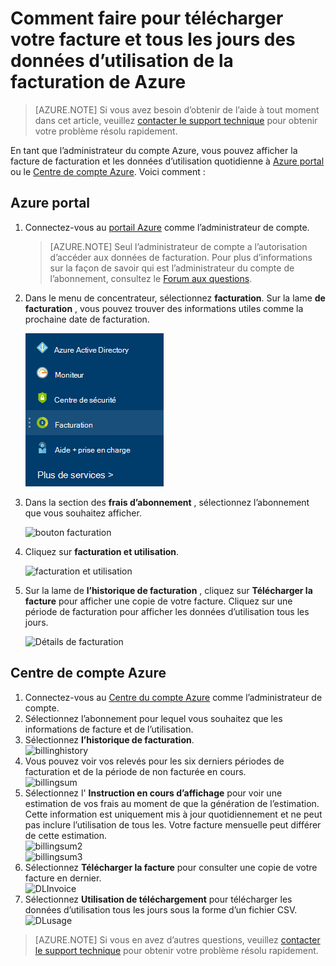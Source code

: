 <properties
    pageTitle="Comment faire pour télécharger votre facture et tous les jours des données d’utilisation de la facturation de Azure | Microsoft Azure"
    description="Décrit comment télécharger votre facturation Azure et les données d’utilisation quotidienne"
    services=""
    documentationCenter=""
    authors="genlin"
    manager="mbaldwin"
    editor=""
    tags="billing"
    />

<tags
    ms.service="billing"
    ms.workload="na"
    ms.tgt_pltfrm="na"
    ms.devlang="na"
    ms.topic="article"
    ms.date="10/10/2016"
    ms.author="genli"/>

# <a name="how-to-download-your-azure-billing-invoice-and-daily-usage-data"></a>Comment faire pour télécharger votre facture et tous les jours des données d’utilisation de la facturation de Azure

> [AZURE.NOTE] Si vous avez besoin d’obtenir de l’aide à tout moment dans cet article, veuillez [contacter le support technique](https://portal.azure.com/?#blade/Microsoft_Azure_Support/HelpAndSupportBlade) pour obtenir votre problème résolu rapidement.

En tant que l’administrateur du compte Azure, vous pouvez afficher la facture de facturation et les données d’utilisation quotidienne à [Azure portal](https://portal.azure.com) ou le [Centre de compte Azure](https://account.windowsazure.com/subscriptions). Voici comment :

## <a name="azure-portal"></a>Azure portal

1. Connectez-vous au [portail Azure](https://portal.azure.com) comme l’administrateur de compte.

    >[AZURE.NOTE] Seul l’administrateur de compte a l’autorisation d’accéder aux données de facturation. Pour plus d’informations sur la façon de savoir qui est l’administrateur du compte de l’abonnement, consultez le [Forum aux questions](billing-subscription-transfer.md#faq).

2. Dans le menu de concentrateur, sélectionnez **facturation**. Sur la lame **de facturation** , vous pouvez trouver des informations utiles comme la prochaine date de facturation.

    ![bouton facturation](./media/billing-download-azure-invoice-daily-usage-date/billing1.png)
3. Dans la section des **frais d’abonnement** , sélectionnez l’abonnement que vous souhaitez afficher.

    ![bouton facturation](./media/billing-download-azure-invoice-daily-usage-date/billing2.png)
4. Cliquez sur **facturation et utilisation**.

    ![facturation et utilisation](./media/billing-download-azure-invoice-daily-usage-date/billing3.png)

5. Sur la lame de **l’historique de facturation** , cliquez sur **Télécharger la facture** pour afficher une copie de votre facture. Cliquez sur une période de facturation pour afficher les données d’utilisation tous les jours.

    ![Détails de facturation](./media/billing-download-azure-invoice-daily-usage-date/billing4.png)

## <a name="azure-account-center"></a>Centre de compte Azure

1. Connectez-vous au [Centre du compte Azure](https://account.windowsazure.com/subscriptions) comme l’administrateur de compte.
2. Sélectionnez l’abonnement pour lequel vous souhaitez que les informations de facture et de l’utilisation.
3. Sélectionnez **l’historique de facturation**. </br>![billinghistory](./media/billing-download-azure-invoice-daily-usage-date/Billinghisotry.png)
4. Vous pouvez voir vos relevés pour les six derniers périodes de facturation et de la période de non facturée en cours. </br>![billingsum](./media/billing-download-azure-invoice-daily-usage-date/billingSum.png)</br>
5. Sélectionnez l' **Instruction en cours d’affichage** pour voir une estimation de vos frais au moment de que la génération de l’estimation. Cette information est uniquement mis à jour quotidiennement et ne peut pas inclure l’utilisation de tous les. Votre facture mensuelle peut différer de cette estimation.</br>![billingsum2](./media/billing-download-azure-invoice-daily-usage-date/billingSum2.png)</br>![billingsum3](./media/billing-download-azure-invoice-daily-usage-date/billingSum3.png)</br>
6. Sélectionnez **Télécharger la facture** pour consulter une copie de votre facture en dernier. </br>![DLInvoice](./media/billing-download-azure-invoice-daily-usage-date/DLInvoice1.png)
7. Sélectionnez **Utilisation de téléchargement** pour télécharger les données d’utilisation tous les jours sous la forme d’un fichier CSV.</br>![DLusage](./media/billing-download-azure-invoice-daily-usage-date/DLusage.png)

> [AZURE.NOTE] Si vous en avez d’autres questions, veuillez [contacter le support technique](https://portal.azure.com/?#blade/Microsoft_Azure_Support/HelpAndSupportBlade) pour obtenir votre problème résolu rapidement.
